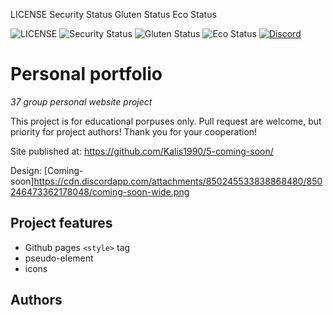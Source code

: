LICENSE Security Status Gluten Status Eco Status

![LICENSE](https://img.shields.io/badge/license-MIT-blue.svg?style=flat-square)
![Security Status](https://img.shields.io/security-headers?label=Security&url=https%3A%2F%2Fgithub.com&style=flat-square)
![Gluten Status](https://img.shields.io/badge/Gluten-Free-green.svg)
![Eco Status](https://img.shields.io/badge/ECO-Friendly-green.svg)
[![Discord](https://discord.com/api/guilds/571393319201144843/widget.png)](https://discord.gg/dRwW4rw)

# Personal portfolio

_37 group personal website project_

This project is for educational porpuses only. Pull request are welcome, but priority for project authors! Thank you for your cooperation!

Site published at: https://github.com/Kalis1990/5-coming-soon/

Design: [Coming-soon]https://cdn.discordapp.com/attachments/850245533838868480/850246473362178048/coming-soon-wide.png

## Project features

- Github pages
`<style>` tag
- pseudo-element
- icons

## Authors